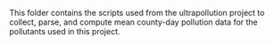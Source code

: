 This folder contains the scripts used from the ultrapollution project to collect, parse, and compute mean county-day pollution data for the pollutants used in this project.
